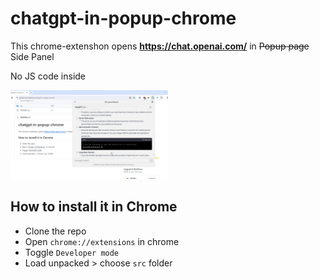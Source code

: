 # chatgpt-in-popup-chrome

This chrome-extenshon opens **https://chat.openai.com/** in ~~Popup page~~ Side Panel

No JS code inside

<img src="https://github.com/dpikalov/chatgpt-in-popup-chrome/blob/main/artworks/screenshot.png?raw=true" width="50%">

## How to install it in Chrome
- Clone the  repo
- Open ```chrome://extensions``` in chrome
- Toggle ```Developer mode```
- Load unpacked > choose ```src``` folder



